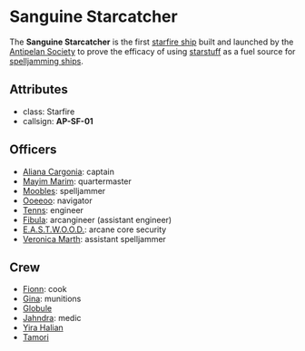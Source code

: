 # Sanguine Starcatcher

The **Sanguine Starcatcher** is the first [starfire ship](../../../../technology/starstuff-ships/starfire-ship) built and launched by the [Antipelan Society](../../) to prove the efficacy of using [starstuff](../../../../artifacts/starstuff.md) as a fuel source for [spelljamming ships](../../../../technology/starstuff-ships).

## Attributes

- class: Starfire
- callsign: **AP-SF-01**

## Officers

- [Aliana Cargonia](../../members/aliana-cargonia): captain
- [Mayim Marim](../../members/mayim-marim): quartermaster
- [Moobles](../../members/moobles): spelljammer
- [Ooeeoo](../../members/ooeeoo): navigator
- [Tenns](../../members/tenns): engineer
- [Fibula](../../members/fibula): arcangineer (assistant engineer)
- [E.A.S.T.W.O.O.D.](../../members/eastwood): arcane core security
- [Veronica Marth](../../members/veronica-marth): assistant spelljammer

## Crew

- [Fionn](../../members/fionn): cook
- [Gina](../../members/gina): munitions
- [Globule](../../members/globule)
- [Jahndra](../../members/jahndra): medic
- [Yira Halian](../../members/yira-halian)
- [Tamori](../../members/tamori)

